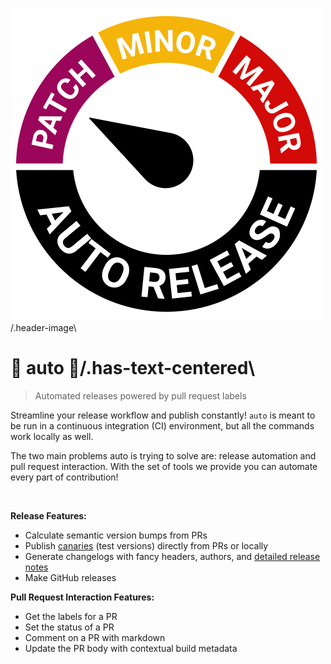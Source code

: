 ![Markdown](../images/auto.gif)/.header-image\

# :rocket: auto :rocket:/.has-text-centered\

> Automated releases powered by pull request labels

Streamline your release workflow and publish constantly!
`auto` is meant to be run in a continuous integration (CI) environment, but all the commands work locally as well.

The two main problems auto is trying to solve are: release automation and pull request interaction.
With the set of tools we provide you can automate every part of contribution!

<br />

**Release Features:**

- Calculate semantic version bumps from PRs
- Publish [canaries](./generated/canary.md) (test versions) directly from PRs or locally
- Generate changelogs with fancy headers, authors, and [detailed release notes](./generated/changelog.md#additional-release-notes)
- Make GitHub releases

**Pull Request Interaction Features:**

- Get the labels for a PR
- Set the status of a PR
- Comment on a PR with markdown
- Update the PR body with contextual build metadata
